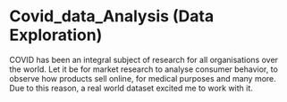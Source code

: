 # Covid_data_Analysis (Data Exploration)
COVID has been an integral subject of research for all organisations over the world. 
Let it be for market research to analyse consumer behavior, to observe how products sell online, for medical purposes and many more. 
Due to this reason, a real world dataset excited me to work with it. 
